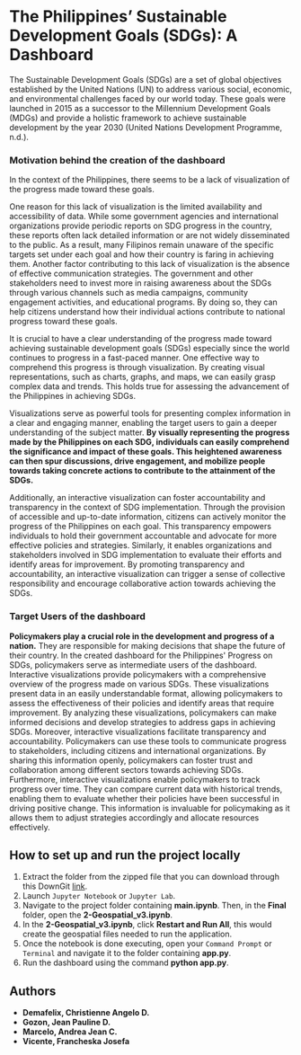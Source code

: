  # The Philippines’ Sustainable Development Goals (SDGs): A Dashboard
The Sustainable Development Goals (SDGs) are a set of global objectives established by the United Nations (UN) to address various social, economic, and environmental challenges faced by our world today. These goals were launched in 2015 as a successor to the Millennium Development Goals (MDGs) and provide a holistic framework to achieve sustainable development by the year 2030 (United Nations Development Programme, n.d.).

### Motivation behind the creation of the dashboard
In the context of the Philippines, there seems to be a lack of visualization of the progress made toward these goals.

One reason for this lack of visualization is the limited availability and accessibility of data. While some government agencies and international organizations provide periodic reports on SDG progress in the country, these reports often lack detailed information or are not widely disseminated to the public. As a result, many Filipinos remain unaware of the specific targets set under each goal and how their country is faring in achieving them. Another factor contributing to this lack of visualization is the absence of effective communication strategies. The government and other stakeholders need to invest more in raising awareness about the SDGs through various channels such as media campaigns, community engagement activities, and educational programs. By doing so, they can help citizens understand how their individual actions contribute to national progress toward these goals.

It is crucial to have a clear understanding of the progress made toward achieving sustainable development goals (SDGs) especially since the world continues to progress in a fast-paced manner. One effective way to comprehend this progress is through visualization. By creating visual representations, such as charts, graphs, and maps, we can easily grasp complex data and trends. This holds true for assessing the advancement of the Philippines in achieving SDGs.

Visualizations serve as powerful tools for presenting complex information in a clear and engaging manner, enabling the target users to gain a deeper understanding of the subject matter. **By visually representing the progress made by the Philippines on each SDG, individuals can easily comprehend the significance and impact of these goals. This heightened awareness can then spur discussions, drive engagement, and mobilize people towards taking concrete actions to contribute to the attainment of the SDGs.** 

Additionally, an interactive visualization can foster accountability and transparency in the context of SDG implementation. Through the provision of accessible and up-to-date information, citizens can actively monitor the progress of the Philippines on each goal. This transparency empowers individuals to hold their government accountable and advocate for more effective policies and strategies. Similarly, it enables organizations and stakeholders involved in SDG implementation to evaluate their efforts and identify areas for improvement. By promoting transparency and accountability, an interactive visualization can trigger a sense of collective responsibility and encourage collaborative action towards achieving the SDGs.

### Target Users of the dashboard
**Policymakers play a crucial role in the development and progress of a nation.** They are responsible for making decisions that shape the future of their country. In the created dashboard for the Philippines' Progress on SDGs, policymakers serve as intermediate users of the dashboard.
Interactive visualizations provide policymakers with a comprehensive overview of the progress made on various SDGs. These visualizations present data in an easily understandable format, allowing policymakers to assess the effectiveness of their policies and identify areas that require improvement. By analyzing these visualizations, policymakers can make informed decisions and develop strategies to address gaps in achieving SDGs.
Moreover, interactive visualizations facilitate transparency and accountability. Policymakers can use these tools to communicate progress to stakeholders, including citizens and international organizations. By sharing this information openly, policymakers can foster trust and collaboration among different sectors towards achieving SDGs.
Furthermore, interactive visualizations enable policymakers to track progress over time. They can compare current data with historical trends, enabling them to evaluate whether their policies have been successful in driving positive change. This information is invaluable for policymaking as it allows them to adjust strategies accordingly and allocate resources effectively.

## How to set up and run the project locally
1. Extract the folder from the zipped file that you can download through this DownGit [link](https://minhaskamal.github.io/DownGit/#/home?url=https://github.com/francheska-vicente/data101-ph-un-sgd/tree/main).
2. Launch `Jupyter Notebook` or `Jupyter Lab`.
3. Navigate to the project folder containing **main.ipynb**. Then, in the **Final** folder, open the **2-Geospatial_v3.ipynb**.
4. In the **2-Geospatial_v3.ipynb**, click **Restart and Run All**, this would create the geospatial files needed to run the application.
5. Once the notebook is done executing, open your `Command Prompt` or `Terminal` and navigate it to the folder containing **app.py**.
6. Run the dashboard using the command **python app.py**.

## Authors
- **Demafelix, Christienne Angelo D.**  <br/>
- **Gozon, Jean Pauline D.**  <br/>
- **Marcelo, Andrea Jean C.**  <br/>
- **Vicente, Francheska Josefa** 
